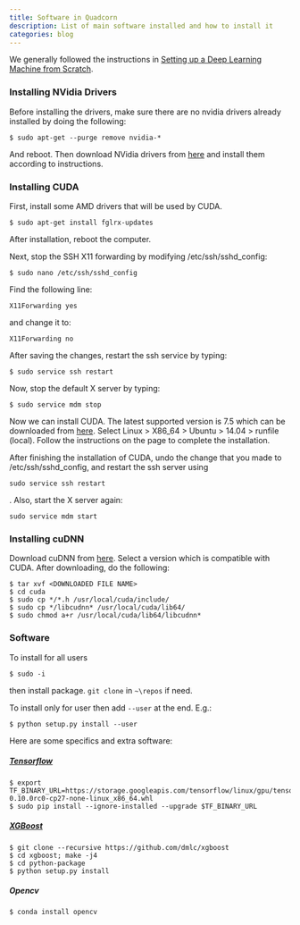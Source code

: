 ```yaml
---
title: Software in Quadcorn
description: List of main software installed and how to install it
categories: blog
---
```



We generally followed the instructions in [Setting up a Deep Learning Machine from Scratch](https://github.com/saiprashanths/dl-setup).


### Installing NVidia Drivers 

Before installing the drivers, make sure there are no nvidia drivers already installed by doing the following:

```
$ sudo apt-get --purge remove nvidia-*
```

And reboot. Then download NVidia drivers from [here](http://www.geforce.com/drivers/results/105343) and install them according to instructions.

### Installing CUDA

First, install some AMD drivers that will be used by CUDA.

```
$ sudo apt-get install fglrx-updates
```

After installation, reboot the computer.

Next, stop the SSH X11 forwarding by modifying /etc/ssh/sshd_config:

```
$ sudo nano /etc/ssh/sshd_config
```
Find the following line:

```
X11Forwarding yes
```

and change it to:

```
X11Forwarding no
```
After saving the changes, restart the ssh service by typing:

```
$ sudo service ssh restart
```

Now, stop the default X server by typing:

```
$ sudo service mdm stop
```

Now we can install CUDA. The latest supported version is 7.5 which can be downloaded from [here](https://developer.nvidia.com/cuda-downloads). Select Linux > X86_64 > Ubuntu > 14.04 > runfile (local). Follow the instructions on the page to complete the installation.

After finishing the installation of CUDA, undo the change that you made to /etc/ssh/sshd_config, and restart the ssh server using
```
sudo service ssh restart
```
. Also, start the X server again: 
```
sudo service mdm start
```

### Installing cuDNN

Download cuDNN from [here](https://developer.nvidia.com/cudnn). Select a version which is compatible with CUDA. After downloading, do the following:

```
$ tar xvf <DOWNLOADED FILE NAME>
$ cd cuda
$ sudo cp */*.h /usr/local/cuda/include/
$ sudo cp */libcudnn* /usr/local/cuda/lib64/
$ sudo chmod a+r /usr/local/cuda/lib64/libcudnn*
```

### Software

To install for all users

```
$ sudo -i
```
then install package. `git clone` in `~\repos` if need.


To install only for user then add `--user` at the end. E.g.:

```
$ python setup.py install --user
```

Here are some specifics and extra software:


##### [Tensorflow](https://www.tensorflow.org/versions/r0.10/get_started/os_setup.html#using-pip)

```
$ export TF_BINARY_URL=https://storage.googleapis.com/tensorflow/linux/gpu/tensorflow-0.10.0rc0-cp27-none-linux_x86_64.whl
$ sudo pip install --ignore-installed --upgrade $TF_BINARY_URL
```

##### [XGBoost](https://xgboost.readthedocs.io/en/latest/build.html#building-on-ubuntu-debian)

```
$ git clone --recursive https://github.com/dmlc/xgboost
$ cd xgboost; make -j4
$ cd python-package
$ python setup.py install
```


##### Opencv 

```
$ conda install opencv
```



